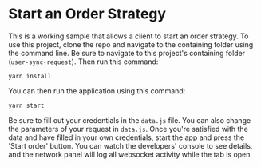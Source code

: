 # Start an Order Strategy

This is a working sample that allows a client to start an order strategy. To use this project, clone the repo and navigate to the containing folder using the command line. Be sure to navigate to this project's containing folder (`user-sync-request`). Then run this command:

```
yarn install
```

You can then run the application using this command:

```
yarn start
```

Be sure to fill out your credentials in the `data.js` file. You can also change the parameters of your request in `data.js`. Once you're satisfied with the data and have filled in your own credentials, start the app and press the 'Start order' button. You can watch the developers' console to see details, and the network panel will log all websocket activity while the tab is open.